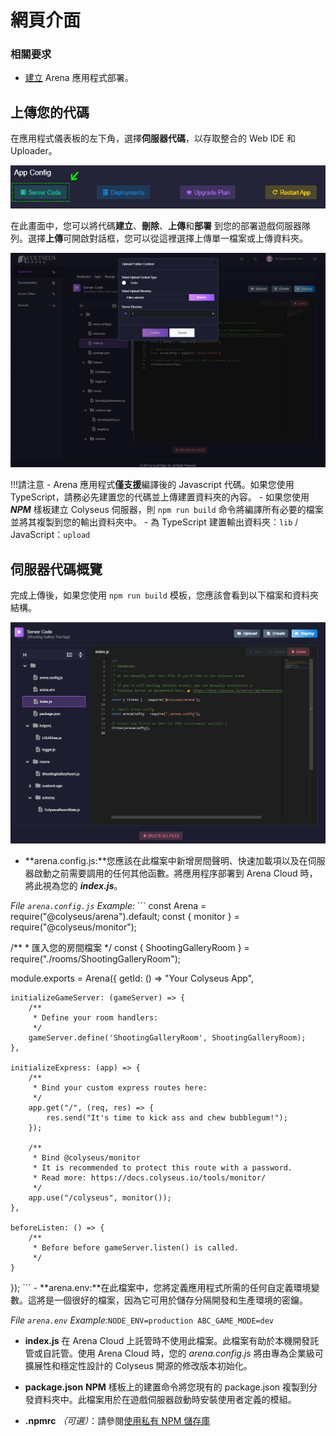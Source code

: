 # 網頁介面

### 相關要求

* [建立](../create-application/) Arena 應用程式部署。

## 上傳您的代碼
在應用程式儀表板的左下角，選擇**伺服器代碼**，以存取整合的 Web IDE 和 Uploader。 

![Arena 應用程式管理視圖](../../images/edit-server-code.jpg)

在此畫面中，您可以將代碼**建立**、**刪除**、**上傳**和**部署** 到您的部署遊戲伺服器隊列。選擇**上傳**可開啟對話框，您可以從這裡選擇上傳單一檔案或上傳資料夾。 

![Arena 應用程式管理視圖](../../images/upload-dialog.jpg)

!!!請注意 - Arena 應用程式**僅支援**編譯後的 Javascript 代碼。如果您使用 TypeScript，請務必先建置您的代碼並上傳建置資料夾的內容。 - 如果您使用 ***NPM*** 樣板建立 Colyseus 伺服器，則 ``` npm run build ``` 命令將編譯所有必要的檔案並將其複製到您的輸出資料夾中。 - 為 TypeScript 建置輸出資料夾：``` lib ``` / JavaScript：``` upload ```

## 伺服器代碼概覽

完成上傳後，如果您使用 ``` npm run build ``` 模板，您應該會看到以下檔案和資料夾結構。 

![Arena 代碼樣板](../../images/code-template.jpg)

- **arena.config.js:**您應該在此檔案中新增房間聲明、快速加載項以及在伺服器啟動之前需要調用的任何其他函數。將應用程序部署到 Arena Cloud 時，將此視為您的 ***index.js***。

*File ```arena.config.js``` Example:* \`\`\` const Arena = require("@colyseus/arena").default; const { monitor } = require("@colyseus/monitor");

/\** * 匯入您的房間檔案 \*/ const { ShootingGalleryRoom } = require("./rooms/ShootingGalleryRoom");

module.exports = Arena({ getId: () => "Your Colyseus App",

    initializeGameServer: (gameServer) => {
        /**
         * Define your room handlers:
         */
        gameServer.define('ShootingGalleryRoom', ShootingGalleryRoom);
    },

    initializeExpress: (app) => {
        /**
         * Bind your custom express routes here:
         */
        app.get("/", (req, res) => {
            res.send("It's time to kick ass and chew bubblegum!");
        });

        /**
         * Bind @colyseus/monitor
         * It is recommended to protect this route with a password.
         * Read more: https://docs.colyseus.io/tools/monitor/
         */
        app.use("/colyseus", monitor());
    },

    beforeListen: () => {
        /**
         * Before before gameServer.listen() is called.
         */
    }

}); \`\`\` - **arena.env:**在此檔案中，您將定義應用程式所需的任何自定義環境變數。這將是一個很好的檔案，因為它可用於儲存分隔開發和生產環境的密鑰。

*File ```arena.env``` Example:*``` NODE_ENV=production ABC_GAME_MODE=dev ```

 - **index.js** 在 Arena Cloud 上託管時不使用此檔案。此檔案有助於本機開發託管或自託管。使用 Arena Cloud 時，您的 *arena.config.js* 將由專為企業級可擴展性和穩定性設計的 Colyseus 開源的修改版本初始化。

 - **package.json** **NPM** 樣板上的建置命令將您現有的 package.json 複製到分發資料夾中。此檔案用於在遊戲伺服器啟動時安裝使用者定義的模組。

- **.npmrc** *（可選）*：請參閱[使用私有 NPM 儲存庫](../../reference/npmrc-custom/)
